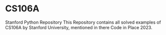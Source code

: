 # CS106A
Stanford Python Repository
This Repository contains all solved examples of CS106A by Stanford University, mentioned in there Code in Place 2023.
